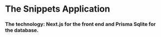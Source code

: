 # The Snippets Application
### The technology: Next.js for the front end and Prisma Sqlite for the database.
